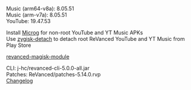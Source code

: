 Music (arm64-v8a): 8.05.51  
Music (arm-v7a): 8.05.51  
YouTube: 19.47.53  

Install [Microg](https://github.com/ReVanced/GmsCore/releases) for non-root YouTube and YT Music APKs  
Use [zygisk-detach](https://github.com/j-hc/zygisk-detach) to detach root ReVanced YouTube and YT Music from Play Store  

[revanced-magisk-module](https://github.com/j-hc/revanced-magisk-module)
  
CLI: j-hc/revanced-cli-5.0.0-all.jar  
Patches: ReVanced/patches-5.14.0.rvp  
[Changelog](https://github.com/ReVanced/revanced-patches/releases/tag/v5.14.0)  
